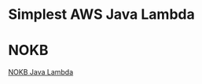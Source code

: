 # Simplest AWS Java Lambda

# NOKB

[NOKB Java Lambda](https://kb.novaordis.com/index.php/AWS_Java_Lambda_Development#Overview)